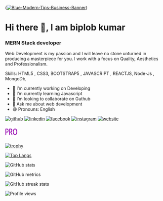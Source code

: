 
(<a href="https://ibb.co/5Fx3MNW"><img src="https://i.ibb.co/L5hykLz/Blue-Modern-Tips-Business-Banner.png" alt="Blue-Modern-Tips-Business-Banner" border="0"></a>)
# Hi there 👋, I am biplob kumar
### MERN Stack developer
Web Development is my passion and I will leave no stone unturned in producing a masterpiece for you. I work with a focus on Quality, Aesthetics and Professionalism.

Skills: HTML5 , CSS3, BOOTSTRAP5 , JAVASCRIPT , REACTJS, Node-Js , MongoDb,

- 🔭 I’m currently working on Developing 
- 🌱 I’m currently learning Javascript 
- 👯 I’m looking to collaborate on Guthub 
- 💬 Ask me about web development
- 😄 Pronouns: English 


[<img src='https://cdn.jsdelivr.net/npm/simple-icons@3.0.1/icons/github.svg' alt='github' height='40'>](https://github.com/biplob7789)  [<img src='https://cdn.jsdelivr.net/npm/simple-icons@3.0.1/icons/linkedin.svg' alt='linkedin' height='40'>](https://www.linkedin.com/in/biplob-kumar-07750a250/)  [<img src='https://cdn.jsdelivr.net/npm/simple-icons@3.0.1/icons/facebook.svg' alt='facebook' height='40'>](https://www.facebook.com/https://www.facebook.com/profile.php?id=100014976270192)  [<img src='https://cdn.jsdelivr.net/npm/simple-icons@3.0.1/icons/instagram.svg' alt='instagram' height='40'>](https://www.instagram.com/https://www.instagram.com/biplobkumar579/?hl=en/)  [<img src='https://cdn.jsdelivr.net/npm/simple-icons@3.0.1/icons/icloud.svg' alt='website' height='40'>](https://biplob7789.github.io/MY-PORTFOLIO/)  

<a href='https://github.com/pricing'><img src='https://raw.githubusercontent.com/acervenky/animated-github-badges/master/assets/pro.gif' width='40' height='40'></a> 

[![trophy](https://github-profile-trophy.vercel.app/?username=biplob7789)](https://github.com/ryo-ma/github-profile-trophy)

[![Top Langs](https://github-readme-stats.vercel.app/api/top-langs/?username=biplob7789)](https://github.com/anuraghazra/github-readme-stats)

![GitHub stats](https://github-readme-stats.vercel.app/api?username=biplob7789&show_icons=true&count_private=true)  

![GitHub metrics](https://metrics.lecoq.io/biplob7789)  

![GitHub streak stats](https://streak-stats.demolab.com/?user=biplob7789)  

![Profile views](https://gpvc.arturio.dev/biplob-kumar)  

